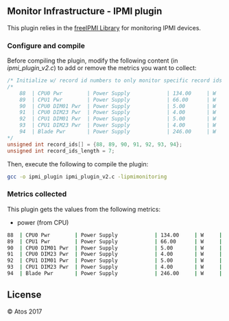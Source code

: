 ## Monitor Infrastructure - IPMI plugin


This plugin relies in the [freeIPMI Library](https://www.gnu.org/software/freeipmi/) for monitoring IPMI devices.


### Configure and compile

Before compiling the plugin, modify the following content (in _ipmi_plugin_v2.c_) to add or remove the metrics you want to collect:

```c++
/* Initialize w/ record id numbers to only monitor specific record ids */
/*
    88  | CPU0 Pwr        | Power Supply            | 134.00     | W     | 'OK'
    89  | CPU1 Pwr        | Power Supply            | 66.00      | W     | 'OK'
    90  | CPU0 DIM01 Pwr  | Power Supply            | 5.00       | W     | 'OK'
    91  | CPU0 DIM23 Pwr  | Power Supply            | 4.00       | W     | 'OK'
    92  | CPU1 DIM01 Pwr  | Power Supply            | 5.00       | W     | 'OK'
    93  | CPU1 DIM23 Pwr  | Power Supply            | 4.00       | W     | 'OK'
    94  | Blade Pwr       | Power Supply            | 246.00     | W     | 'OK'
*/
unsigned int record_ids[] = {88, 89, 90, 91, 92, 93, 94};
unsigned int record_ids_length = 7;
```

Then, execute the following to compile the plugin:

```bash
gcc -o ipmi_plugin ipmi_plugin_v2.c -lipmimonitoring
```

### Metrics collected

This plugin gets the values from the following metrics:
- power (from CPU)

```bash
88  | CPU0 Pwr        | Power Supply            | 134.00     | W     | 'OK'
89  | CPU1 Pwr        | Power Supply            | 66.00      | W     | 'OK'
90  | CPU0 DIM01 Pwr  | Power Supply            | 5.00       | W     | 'OK'
91  | CPU0 DIM23 Pwr  | Power Supply            | 4.00       | W     | 'OK'
92  | CPU1 DIM01 Pwr  | Power Supply            | 5.00       | W     | 'OK'
93  | CPU1 DIM23 Pwr  | Power Supply            | 4.00       | W     | 'OK'
94  | Blade Pwr       | Power Supply            | 246.00     | W     | 'OK'
```

## License

&copy; Atos 2017
